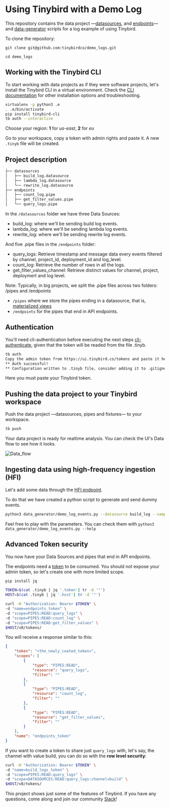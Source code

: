 # Using Tinybird with a Demo Log

This repository contains the data project —[datasources](./datasources), and [endpoints](./endpoints)— and [data-generator](./data-generator) scripts for a log example of using Tinybird.

To clone the repository:

`git clone git@github.com:tinybirdco/demo_logs.git`

`cd demo_logs`

## Working with the Tinybird CLI

To start working with data projects as if they were software projects, let's install the Tinybird CLI in a virtual environment.
Check the [CLI documentation](https://docs.tinybird.co/cli.html) for other installation options and troubleshooting.

```bash
virtualenv -p python3 .e
. .e/bin/activate
pip install tinybird-cli
tb auth --interactive
```

Choose your region: __1__ for _us-east_, __2__ for _eu_

Go to your workspace, copy a token with admin rights and paste it. A new `.tinyb` file will be created.  

## Project description

```bash
├── datasources
│   ├── build_log.datasource
│   ├── lambda_log.datasource
│   └── rewrite_log.datasource
├── endpoints
│   ├── count_log.pipe
│   ├── get_filter_values.pipe
│   └── query_logs.pipe  
```

In the `/datasources` folder we have three Data Sources:

- build_log: where we'll be sending build log events.
- lambda_log: where we'll be sending lambda log events.
- rewrite_log: where we'll be sending rewrite log events.

And five .pipe files in the `/endpoints` folder:

- query_logs: Retrieve timestamp and message data every events filtered by channel, project_id, deployment_id and log_level.
- count_log: Retrieve the number of rows in all the logs.
- get_filter_values_channel: Retrieve distinct values for channel, project, deploymert and log level.

Note:
Typically, in big projects, we split the .pipe files across two folders: /pipes and /endpoints

- `/pipes` where we store the pipes ending in a datasource, that is, [materialized views](https://guides.tinybird.co/guide/materialized-views)
- `/endpoints` for the pipes that end in API endpoints.

## Authentication

You'll need cli-authentication before executing the next steps [cli-authenticate](https://docs.tinybird.co/cli/workspaces.html#authenticate), given that the token will be readed from the file .tinyb.

```bash
tb auth
Copy the admin token from https://ui.tinybird.co/tokens and paste it here: <pasted token>
** Auth successful!
** Configuration written to .tinyb file, consider adding it to .gitignore
```

Here you must paste your Tinybird token.

## Pushing the data project to your Tinybird workspace

Push the data project —datasources, pipes and fixtures— to your workspace.

```bash
tb push
```

Your data project is ready for realtime analysis. You can check the UI's Data flow to see how it looks.

![Data_flow](https://user-images.githubusercontent.com/51535157/161029357-bed71b97-0900-469c-8653-17169b7b57e3.png)

## Ingesting data using high-frequency ingestion (HFI)

Let's add some data through the [HFI endpoint](https://www.tinybird.co/guide/high-frequency-ingestion).

To do that we have created a python script to generate and send dummy events.

```bash
python3 data_generator/demo_log_events.py --datasource build_log --sample 100000 --events 100 --silent
```

Feel free to play with the parameters. You can check them with `python3 data_generator/demo_log_events.py --help`

## Advanced Token security

You now have your Data Sources and pipes that end in API endpoints.

The endpoints need a [token](https://www.tinybird.co/guide/serverless-analytics-api) to be consumed. You should not expose your admin token, so let's create one with more limited scope.

```bash
pip install jq

TOKEN=$(cat .tinyb | jq '.token'| tr -d '"')
HOST=$(cat .tinyb | jq '.host'| tr -d '"')

curl -H "Authorization: Bearer $TOKEN" \
-d "name=endpoints_token" \
-d "scope=PIPES:READ:query_logs" \
-d "scope=PIPES:READ:count_log" \
-d "scope=PIPES:READ:get_filter_values" \
$HOST/v0/tokens/
```

You will receive a response similar to this:

```json
{
    "token": "<the_newly_ceated_token>",
    "scopes": [
        {
            "type": "PIPES:READ",
            "resource": "query_logs",
            "filter": ""
        },
        {
            "type": "PIPES:READ",
            "resource": "count_log",
            "filter": ""
        },
        {
            "type": "PIPES:READ",
            "resource": "get_filter_values",
            "filter": ""
        }
    ],
    "name": "endpoints_token"
}
```

If you want to create a token to share just `query_logs` with, let's say, the channel with value build, you can do so with the __row level security__:

```bash
curl -H "Authorization: Bearer $TOKEN" \
-d "name=build_logs_token" \
-d "scope=PIPES:READ:query_logs" \
-d "scope=DATASOURCES:READ:query_logs:channel=build" \
$HOST/v0/tokens/
```

This project shows just some of the features of Tinybird. If you have any questions, come along and join our community [Slack](https://join.slack.com/t/tinybird-community/shared_invite/zt-yi4hb0ht-IXn9iVuewXIs3QXVqKS~NQ)!
